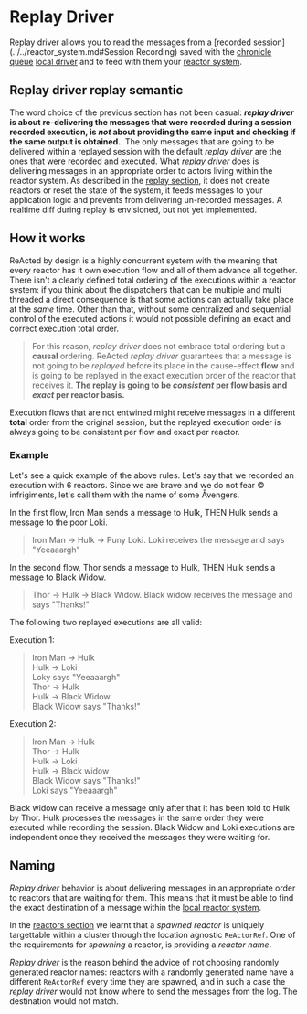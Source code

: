 # Replay Driver

Replay driver allows you to read the messages from a [recorded session](../../reactor_system.md#Session Recording)
saved with the [chronicle queue](../../channel_drivers/cq/cq_main.md) [local driver](../../channel_drivers/README.md) and to feed with them your [reactor system](../../reactor_system.md).

## Replay driver replay semantic

The word choice of the previous section has not been casual: ***replay driver* is about re-delivering the messages that were 
recorded during a session recorded execution, is *not* about providing the same input and checking if the same output 
is obtained.**. The only messages that are going to be delivered within a replayed session with the default *replay driver* 
are the ones that were recorded and executed. What *replay driver* does is delivering messages in an appropriate order to actors living 
within the reactor system. As described in the [replay section](../../replaying.md), it does not create reactors or reset 
the state of the system, it feeds messages to your application logic and prevents from delivering un-recorded messages. 
A realtime diff during replay is envisioned, but not yet implemented.  

## How it works

ReActed by design is a highly concurrent system with the meaning that every reactor has it own execution flow and all of them
advance all together. There isn't a clearly defined total ordering of the executions within a reactor system: if you
think about the dispatchers that can be multiple and multi threaded a direct consequence is that some actions can actually take place
at the *same* time. Other than that, without some centralized and sequential control of the executed actions it would
not possible defining an exact and correct execution total order.

> For this reason, *replay driver* does not embrace total ordering but a **causal** ordering. 
> ReActed *replay driver* guarantees that a message is not going to be *replayed* before its place in the cause-effect
> **flow** and is going to be replayed in the exact execution order of the reactor that receives it.
> **The replay is going to be *consistent* per flow basis and *exact* per reactor basis.**

Execution flows that are not entwined might receive messages in a different **total** order from the original session,
but the replayed execution order is always going to be consistent per flow and exact per reactor.

### Example

Let's see a quick example of the above rules. Let's say that we recorded an execution with 6 reactors. Since we are
brave and we do not fear © infrigiments, let's call them with the name of some Åvengers.

In the first flow, Iron Man sends a message to Hulk, THEN Hulk sends a message to the poor Loki.

> Iron Man -> Hulk -> Puny Loki. Loki receives the message and says "Yeeaaargh"

In the second flow, Thor sends a message to Hulk, THEN Hulk sends a message to Black Widow.

> Thor -> Hulk -> Black Widow. Black widow receives the message and says "Thanks!"

The following two replayed executions are all valid:

Execution 1:

> Iron Man -> Hulk  
> Hulk -> Loki  
> Loky says "Yeeaaargh"  
> Thor -> Hulk  
> Hulk -> Black Widow  
> Black Widow says "Thanks!"   

Execution 2:

> Iron Man -> Hulk  
> Thor -> Hulk  
> Hulk -> Loki  
> Hulk -> Black widow  
> Black Widow says "Thanks!"  
> Loki says "Yeeaaargh"  

Black widow can receive a message only after that it has been told to Hulk by Thor.
Hulk processes the messages in the same order they were executed while recording the session.
Black Widow and Loki executions are independent once they received the messages they were waiting for.

## Naming

*Replay driver* behavior is about delivering messages in an appropriate order to reactors that are waiting for them.
This means that it must be able to find the exact destination of a message within the [local reactor system](../../reactor_system.md).

In the [reactors section](../../reactor.md) we learnt that a *spawned reactor* is uniquely targettable within a cluster
through the location agnostic `ReActorRef`. One of the requirements for *spawning* a reactor, is providing a *reactor name*.

*Replay driver* is the reason behind the advice of not choosing randomly generated reactor names: reactors with a randomly
generated name have a different `ReActorRef` every time they are spawned, and in such a case the *replay driver* would not
know where to send the messages from the log. The destination would not match.


